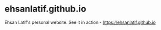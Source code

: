 # ehsanlatif.github.io
Ehsan Latif's personal website. See it in action - https://ehsanlatif.github.io
</br>
</br>
